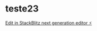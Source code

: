 # teste23

[Edit in StackBlitz next generation editor ⚡️](https://stackblitz.com/~/github.com/sdkjfdfsnm/teste23)
